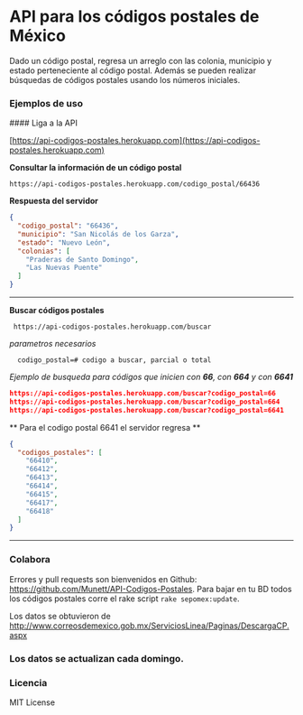 # API para los códigos postales de México

Dado un código postal, regresa un arreglo con las colonia, municipio y estado perteneciente al código postal.
Además se pueden realizar búsquedas de códigos postales usando los números iniciales.

### Ejemplos de uso

#### Liga a la API

[https://api-codigos-postales.herokuapp.com](https://api-codigos-postales.herokuapp.com)



**Consultar la información de un código postal**

```text
https://api-codigos-postales.herokuapp.com/codigo_postal/66436
```

**Respuesta del servidor**
```json
{
  "codigo_postal": "66436",
  "municipio": "San Nicolás de los Garza",
  "estado": "Nuevo León",
  "colonias": [
    "Praderas de Santo Domingo",
    "Las Nuevas Puente"
  ]
}
```

---

**Buscar códigos postales**

```text
 https://api-codigos-postales.herokuapp.com/buscar
```

_parametros necesarios_
```text
  codigo_postal=# codigo a buscar, parcial o total
```
_Ejemplo de busqueda para códigos que inicien con **66**, con **664** y con **6641**_
```json
https://api-codigos-postales.herokuapp.com/buscar?codigo_postal=66
https://api-codigos-postales.herokuapp.com/buscar?codigo_postal=664
https://api-codigos-postales.herokuapp.com/buscar?codigo_postal=6641
```

** Para el codigo postal 6641 el servidor regresa **
```json
{
  "codigos_postales": [
    "66410",
    "66412",
    "66413",
    "66414",
    "66415",
    "66417",
    "66418"
  ]
}
```

___

### Colabora
Errores y pull requests son bienvenidos en Github: https://github.com/Munett/API-Codigos-Postales.
Para bajar en tu BD todos los códigos postales corre el rake script `rake sepomex:update`.

Los datos se obtuvieron de http://www.correosdemexico.gob.mx/ServiciosLinea/Paginas/DescargaCP.aspx
### Los datos se actualizan cada domingo.

### Licencia
MIT License
